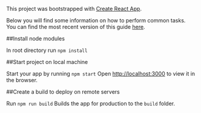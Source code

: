 This project was bootstrapped with [Create React App](https://github.com/facebookincubator/create-react-app).

Below you will find some information on how to perform common tasks.<br>
You can find the most recent version of this guide [here](https://github.com/facebookincubator/create-react-app/blob/master/packages/react-scripts/template/README.md).

##Install node modules

In root directory run `npm install`


##Start project on local machine

Start your app by running `npm start`
Open [http://localhost:3000](http://localhost:3000) to view it in the browser.


##Create a build to deploy on remote servers

Run `npm run build`
Builds the app for production to the `build` folder.

